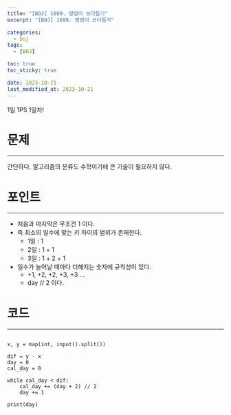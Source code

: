 ```yaml
---
title: "[BOJ] 1699. 멍멍이 쓰다듬기"
excerpt: "[BOJ] 1699. 멍멍이 쓰다듬기"

categories:
  - boj
tags:
  - [BOJ]

toc: true
toc_sticky: true

date: 2023-10-21
last_modified_at: 2023-10-21
---
```


1일 1PS 1일차!

# 문제

---

 간단하다. 알고리즘의 분류도 수학이기에 큰 기술이 필요하지 않다.


# 포인트

---

- 처음과 마지막은 무조건 1 이다.
- 즉 최소의 일수에 맞는 키 차이의 범위가 존재한다.
    - 1일 : 1
    - 2일 : 1 + 1
    - 3일 : 1 + 2 + 1
- 일수가 늘어날 때마다 더해지는 숫자에 규칙성이 있다.
    - +1, +2, +2, +3, +3 ... 
    - day // 2 이다.

# 코드

---

```

x, y = map(int, input().split())

dif = y - x
day = 0
cal_day = 0

while cal_day < dif:
    cal_day += (day + 2) // 2
    day += 1

print(day)

```
